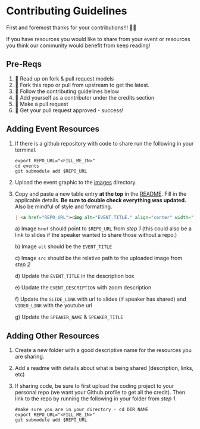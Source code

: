 # Contributing Guidelines

First and foremost thanks for your contributions!!! :sparkling_heart::sparkling_heart:

If you have resources you would like to share from your event or resources you think our community would benefit from keep reading!

## Pre-Reqs

1. 📖 Read up on fork & pull request models
2. 🍴 Fork this repo or pull from upstream to get the latest.
3. 🔨 Follow the contributing guidelines below
4. 👥 Add yourself as a contributor under the credits section
5. 🔧 Make a pull request
6. 🎉 Get your pull request approved - success!

## Adding Event Resources

1. If there is a github repository with code to share run the following in your terminal.

    ```shell
    export REPO_URL="<FILL_ME_IN>"
    cd events
    git submodule add $REPO_URL
    ```
2. Upload the event graphic to the [images](docs/images) directory.

3. Copy and paste a new table entry **at the top** in the [README](README.md#event-resources). Fill in the applicable details. **Be sure to double check everything was updated.** Also be mindful of style and formatting.



    ```markdown
    | <a href="REPO_URL"><img alt="EVENT_TITLE." align="center" width="400" src="docs/images/IMAGE_NAME"></a> | **EVENT_TITLE** <br/><br/> EVENT_DESCRIPTION <br/><br/> [Slides](SLIDE_LINK) <br/><br/> [Video Recording](VIDEO_LINK)<br/><br/> -SPEAKER_NAME, _SPEAKER_TITLE_ |
    ```



    a) Image `href` should point to `$REPO_URL` from _step 1_ (this could also be a link to slides if the speaker wanted to share those without a repo.)

    b) Image `alt` should be the `EVENT_TITLE`

    c) Image `src` should be the relative path to the uploaded image from _step 2_

    d) Update the `EVENT_TITLE` in the description box

    e) Update the `EVENT_DESCRIPTION` with zoom description

    f) Update the `SLIDE_LINK` with url to slides (if speaker has shared) and `VIDEO_LINK` with the youtube url

    g) Update the `SPEAKER_NAME` & `SPEAKER_TITLE`




## Adding Other Resources

1. Create a new folder with a good descriptive name for the resources you are sharing.

2. Add a readme with details about what is being shared (description, links, etc)

3. If sharing code, be sure to first upload the coding project to your personal repo (we want your Github profile to get all the credit). Then link to the repo by running the following in your folder from _step 1_.

    ```shell
    #make sure you are in your directory - cd DIR_NAME
    export REPO_URL="<FILL_ME_IN>"
    git submodule add $REPO_URL
    ```
